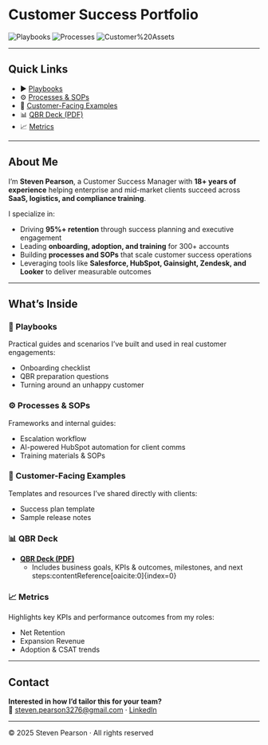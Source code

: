 # Customer Success Portfolio  

![Playbooks](https://img.shields.io/badge/Playbooks-3-00AEEF) 
![Processes](https://img.shields.io/badge/Processes%20%26%20SOPs-3-00AEEF) 
![Customer%20Assets](https://img.shields.io/badge/Customer%20Assets-3-00AEEF)  

---

## Quick Links
- ▶️ [Playbooks](./playbooks/)
- ⚙️ [Processes & SOPs](./processes/)
- 🧩 [Customer-Facing Examples](./customer-facing/)
- 📊 [QBR Deck (PDF)](./assets/qbr-deck-skeleton.pdf)
- 📈 [Metrics](./metrics.md)

---

## About Me  
I’m **Steven Pearson**, a Customer Success Manager with **18+ years of experience** helping enterprise and mid-market clients succeed across **SaaS, logistics, and compliance training**.  

I specialize in:  
- Driving **95%+ retention** through success planning and executive engagement  
- Leading **onboarding, adoption, and training** for 300+ accounts  
- Building **processes and SOPs** that scale customer success operations  
- Leveraging tools like **Salesforce, HubSpot, Gainsight, Zendesk, and Looker** to deliver measurable outcomes  

---

## What’s Inside  

### 📘 Playbooks  
Practical guides and scenarios I’ve built and used in real customer engagements:  
- Onboarding checklist  
- QBR preparation questions  
- Turning around an unhappy customer  

### ⚙️ Processes & SOPs  
Frameworks and internal guides:  
- Escalation workflow  
- AI-powered HubSpot automation for client comms  
- Training materials & SOPs  

### 🧩 Customer-Facing Examples  
Templates and resources I’ve shared directly with clients:  
- Success plan template  
- Sample release notes  

### 📊 QBR Deck  
- **[QBR Deck (PDF)](./assets/qbr-deck-skeleton.pdf)**  
  - Includes business goals, KPIs & outcomes, milestones, and next steps:contentReference[oaicite:0]{index=0}  

### 📈 Metrics  
Highlights key KPIs and performance outcomes from my roles:  
- Net Retention  
- Expansion Revenue  
- Adoption & CSAT trends  



---

## Contact  

**Interested in how I’d tailor this for your team?**  
📧 steven.pearson3276@gmail.com · [LinkedIn](https://www.linkedin.com/in/stevenpearsonjr)  

---

© 2025 Steven Pearson · All rights reserved  

